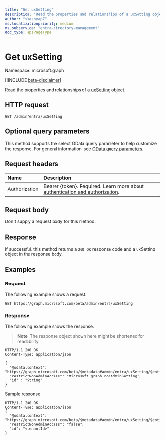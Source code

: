```yaml
---
title: "Get uxSetting"
description: "Read the properties and relationships of a uxSetting object."
author: "skashyap7"
ms.localizationpriority: medium
ms.subservice: "entra-directory-management"
doc_type: apiPageType
---
```


# Get uxSetting
Namespace: microsoft.graph

[!INCLUDE [beta-disclaimer](../../includes/beta-disclaimer.md)]

Read the properties and relationships of a [uxSetting](../resources/uxsetting.md) object.

## HTTP request

<!-- {
  "blockType": "ignored"
}
-->
``` http
GET /admin/entra/uxSetting
```

## Optional query parameters
This method supports the select OData query parameter to help customize the response. For general information, see [OData query parameters](/graph/query-parameters).

## Request headers
|Name|Description|
|:---|:---|
|Authorization|Bearer {token}. Required. Learn more about [authentication and authorization](/graph/auth/auth-concepts).|

## Request body
Don't supply a request body for this method.

## Response

If successful, this method returns a `200 OK` response code and a [uxSetting](../resources/uxsetting.md) object in the response body.

## Examples

### Request
The following example shows a request.
<!-- {
  "blockType": "request",
  "name": "get_uxsetting"
}
-->
``` http
GET https://graph.microsoft.com/beta/admin/entra/uxSetting
```


### Response
The following example shows the response.
>**Note:** The response object shown here might be shortened for readability.
<!-- {
  "blockType": "response",
  "truncated": true,
  "@odata.type": "microsoft.graph.uxSetting"
}
-->
``` http
HTTP/1.1 200 OK
Content-Type: application/json

{
  "@odata.context": "https://graph.microsoft.com/beta/$metadata#admin/entra/uxSetting/$entity",
  "restrictNonAdminAccess": "Microsoft.graph.nonAdminSetting",
  "id" : "String"
}
```

Sample response 
``` http
HTTP/1.1 200 OK
Content-Type: application/json
{
  "@odata.context": "https://graph.microsoft.com/beta/$metadata#admin/entra/uxSetting/$entity",
  "restrictNonAdminAccess": "false",
  "id": "<tenantId>"
}
```